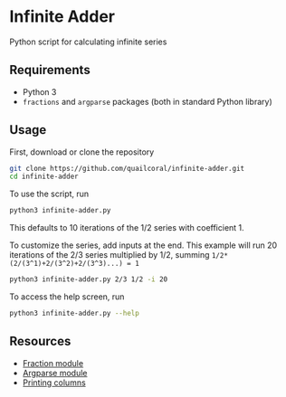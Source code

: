 # Infinite Adder
Python script for calculating infinite series

## Requirements
* Python 3
* `fractions` and `argparse` packages (both in standard Python library)

## Usage
First, download or clone the repository
```bash
git clone https://github.com/quailcoral/infinite-adder.git
cd infinite-adder
```
To use the script, run
```bash
python3 infinite-adder.py
```
This defaults to 10 iterations of the 1/2 series with coefficient 1.

To customize the series, add inputs at the end. This example will run 20 iterations of the 2/3 series multiplied by 1/2, summing `1/2*(2/(3^1)+2/(3^2)+2/(3^3)...) = 1`
```bash
python3 infinite-adder.py 2/3 1/2 -i 20
```
To access the help screen, run
```bash
python3 infinite-adder.py --help
```

## Resources
* [Fraction module](https://www.tutorialspoint.com/fraction-module-in-python)
* [Argparse module](https://zetcode.com/python/argparse/)
* [Printing columns](https://scientificallysound.org/2016/10/17/python-print3/)
